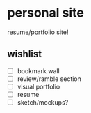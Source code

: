 # personal site
resume/portfolio site!

## wishlist
* [ ] bookmark wall
* [ ] review/ramble section
* [ ] visual portfolio
* [ ] resume
* [ ] sketch/mockups?
